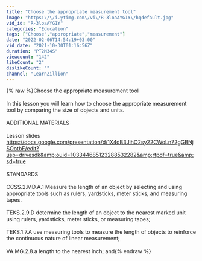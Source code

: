 ```yaml
---
title: "Choose the appropriate measurement tool"
image: "https:\/\/i.ytimg.com\/vi\/R-3loaAYG1Y\/hqdefault.jpg"
vid_id: "R-3loaAYG1Y"
categories: "Education"
tags: ["Choose","appropriate","measurement"]
date: "2022-02-06T14:54:19+03:00"
vid_date: "2021-10-30T01:16:56Z"
duration: "PT2M34S"
viewcount: "142"
likeCount: "2"
dislikeCount: ""
channel: "LearnZillion"
---
```

{% raw %}Choose the appropriate measurement tool<br /><br />In this lesson you will learn how to choose the appropriate measurement tool by comparing the size of objects and units.<br /><br />ADDITIONAL MATERIALS<br /><br />Lesson slides <a rel="nofollow" target="blank" href="https://docs.google.com/presentation/d/1X4dB3JihO2sy22CWoLn72gGBNjSOotbF/edit?usp=drivesdk&amp;ouid=103344685123288532282&amp;rtpof=true&amp;sd=true">https://docs.google.com/presentation/d/1X4dB3JihO2sy22CWoLn72gGBNjSOotbF/edit?usp=drivesdk&amp;ouid=103344685123288532282&amp;rtpof=true&amp;sd=true</a><br /><br />STANDARDS<br /><br />CCSS.2.MD.A.1 Measure the length of an object by selecting and using appropriate tools such as rulers, yardsticks, meter sticks, and measuring tapes.<br /><br />TEKS.2.9.D determine the length of an object to the nearest marked unit using rulers, yardsticks, meter sticks, or measuring tapes;<br /><br />TEKS.1.7.A use measuring tools to measure the length of objects to reinforce the continuous nature of linear measurement;<br /><br />VA.MG.2.8.a length to the nearest inch; and{% endraw %}
